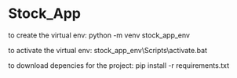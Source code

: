 # Stock_App
to create the virtual env:
python -m venv stock_app_env

to activate the virtual env:
stock_app_env\Scripts\activate.bat

to download depencies for the project:
pip install -r requirements.txt
